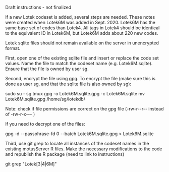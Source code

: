 Draft instructions - not finalized 

If a new Lotek codeset is added, several steps are needed. These notes were created when Lotek6M was added in Sept. 2020.
Lotek6M has the same base set of codes than Lotek4. All tags in Lotek4 should be identical to the equivalent ID in Lotek6M, 
but Lotek6M adds about 220 new codes.

Lotek sqlite files should not remain available on the server in unencrypted format.

First, open one of the existing sqlite file and insert or replace the code set values. Name the file to match the codeset 
name (e.g. Lotek6M.sqlite). Ensure that the file is owned by user sg.

Second, encrypt the file using gpg. To encrypt the file (make sure this is done as user sg, and that the sqlite file is also owned by sg):

  sudo su - sg
  tmux
  gpg -o Lotek6M.sqlite.gpg -c Lotek6M.sqlite
  <enter passphrase>
  mv Lotek6M.sqlite.gpg /home/sg/lotekdb/
  
Note: check if file permissions are correct on the gpg file (-rw-r--r--  instead of -rw-r-x--- )

If you need to decrypt one of the files:

  gpg -d --passphrase-fd 0 --batch Lotek6M.sqlite.gpg > Lotek6M.sqlite
  <enter passphrase>

Third, use git grep to locate all instances of the codeset names in the existing motusServer R files. Make the necessary modifications 
to the code and republish the R package (need to link to instructions)

  git grep "Lotek[3|4|6M]"
  
